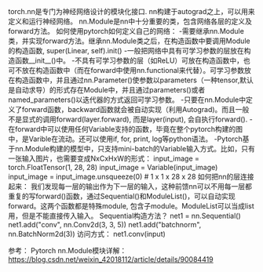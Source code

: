 torch.nn是专门为神经网络设计的模块化接口. nn构建于autograd之上，可以用来定义和运行神经网络。
nn.Module是nn中十分重要的类，包含网络各层的定义及forward方法。
如何使用pytorch如何定义自己的网络：
    -需要继承nn.Module类，并实现forward方法。继承nn.Module类之后，在构造函数中要调用Module的构造函数, super(Linear, self).init()
    -一般把网络中具有可学习参数的层放在构造函数__init__()中。
    -不具有可学习参数的层（如ReLU）可放在构造函数中，也可不放在构造函数中（而在forward中使用nn.functional来代替）。可学习参数放在构造函数中，并且通过nn.Parameter()使参数以parameters（一种tensor,默认是自动求导）的形式存在Module中，并且通过parameters()或者named_parameters()以迭代器的方式返回可学习参数。
    -只要在nn.Module中定义了forward函数，backward函数就会被自动实现（利用Autograd)。而且一般不是显式的调用forward(layer.forward), 而是layer(input), 会自执行forward().
    -在forward中可以使用任何Variable支持的函数，毕竟在整个pytorch构建的图中，是Varible在流动。还可以使用if, for, print, log等python语法。
    -Pytorch基于nn.Module构建的模型中，只支持mini-batch的Variable输入方式。比如，只有一张输入图片，也需要变成NxCxHxW的形式：
        input_image = torch.FloatTensor(1, 28, 28)
        input_image = Variable(input_image)
        input_image = input_image.unsqueeze(0)     # 1 x 1 x 28 x 28
如何把nn的层连接起来：
    我们发现每一层的输出作为下一层的输入，这种前馈nn可以不用每一层都重复的写forward()函数，通过Sequential()和ModuleList()，可以自动实现forward。这两个函数都是特殊module, 包含子module。ModuleList可以当成list用，但是不能直接传入输入。
Sequential构造方法？
    net1 = nn.Sequential()
    net1.add("conv", nn.Conv2d(3, 3, 5))
    net1.add("batchnorm", nn.BatchNorm2d(3))
    访问方式： net1.conv(input)

参考：
Pytorch nn.Module模块详解：https://blog.csdn.net/weixin_42018112/article/details/90084419